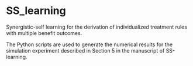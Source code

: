 # SS_learning
Synergistic-self learning for the derivation of individualized treatment rules with multiple benefit outcomes.

The Python scripts are used to generate the numerical results for the simulation experiment described in Section 5 in the manuscript of SS-learning.

